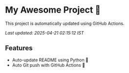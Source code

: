 # My Awesome Project 🚀

This project is automatically updated using GitHub Actions.

_Last updated: 2025-04-21 02:15:12 IST_

## Features
- Auto-update README using Python 🐍
- Auto Git push with GitHub Actions 🤖
